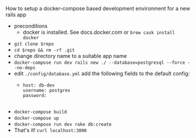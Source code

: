 How to setup a docker-compose based development environment for a new rails app
- preconditions
    - docker is installed. See docs.docker.com or `brew cask install docker`
- `git clone $repo`
- `cd $repo && rm -rf .git`
- change directory name to a suitable app name
- `docker-compose run dev rails new ./ --database=postgresql --force --no-deps`
- edit `./config/database.yml` add the following fields to the default config:
  - ```
    host: db-dev
    username: postgres
    password:
  ```
- `docker-compose build`
- `docker-compose up`
- `docker-compose run dev rake db:create`
- That's it! `curl localhost:3000`
